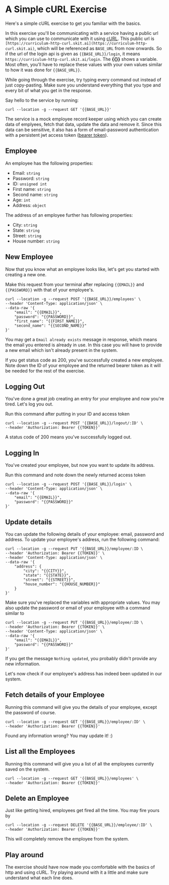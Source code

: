 # A Simple cURL Exercise

Here's a simple cURL exercise to get you familiar with the basics.

In this exercise you'll be communicating with a service having a public url
which you can use to communicate with it using [cURL](https://curl.se/docs/manpage.html).
This public url is `[https://curriculum-http-curl.skit.ai](https://curriculum-http-curl.skit.ai)`,
which will be referenced as `BASE_URL` from now onwards. So if the url of the 
login api is given as `{{BASE_URL}}/login`, it means `https://curriculum-http-curl.skit.ai/login`.
The __{{}}__ shows a variable. Most often, you'll have to replace these values 
with your own values similar to how it was done for `{{BASE_URL}}`.

While going through the exercise, try typing every command out instead of just
copy-pasting. Make sure you understand everything that you type and every bit
of what you get in the response.

Say hello to the service by running:

```
curl --location -g --request GET '{{BASE_URL}}'
```

The service is a mock employee record keeper using which you can create data of
emplyees, fetch that data, update the data and remove it. Since this data can
be sensitive, it also has a form of email-password authentication with a 
persistent jwt access token ([bearer token](https://stackoverflow.com/questions/25838183/what-is-the-oauth-2-0-bearer-token-exactly/25843058)).

## Employee

An employee has the following properties:
* Email: `string`
* Password: `string`
* ID: `unsigned int`
* First name: `string`
* Second name: `string`
* Age: `int`
* Address: `object`

The address of an employee further has following properties:
* City: `string`
* State: `string`
* Street: `string`
* House number: `string`

## New Employee

Now that you know what an employee looks like, let's get you started with creating a new one.

Make this request from your terminal after replacing `{{EMAIL}}` and `{{PASSWORD}}` with that of your employee's.

```
curl --location -g --request POST '{{BASE_URL}}/employees' \
--header 'Content-Type: application/json' \
--data-raw '{
    "email": "{{EMAIL}}",
    "password": "{{PASSWORD}}",
    "first_name": "{{FIRST_NAME}}",
    "second_name": "{{SECOND_NAME}}"
}'
```

You may get a `Email already exists` message in response, which means the 
email you entered is already in use. In this case you will have to provide a 
new email which isn't already present in the system.

If you get status code as 200, you've successfully created a new employee. Note down the 
ID of your employee and the returned bearer token as it will be needed for the 
rest of the exercise.

## Logging Out

You've done a great job creating an entry for your employee and now you're tired. Let's log you out.

Run this command after putting in your ID and access token

```
curl --location -g --request POST '{{BASE_URL}}/logout/:ID' \
--header 'Authorization: Bearer {{TOKEN}}'
```

A status code of 200 means you've successfully logged out.

## Logging In

You've created your employee, but now you want to update its address.

Run this command and note down the newly returned access token

```
curl --location -g --request POST '{{BASE_URL}}/login' \
--header 'Content-Type: application/json' \
--data-raw '{
    "email": "{{EMAIL}}",
    "password": "{{PASSWORD}}"
}'
```

## Update details

You can update the following details of your employee: email, password and address.
To update your employee's address, run the following command:

```
curl --location -g --request PUT '{{BASE_URL}}/employee/:ID \
--header 'Authorization: Bearer {{TOKEN}}' \
--header 'Content-Type: application/json' \
--data-raw '{
    "address": {
        "city": "{{CITY}}",
        "state": "{{STATE}}",
        "street": "{{STREET}}",
        "house_number": "{{HOUSE_NUMBER}}"
    }
}'
```

Make sure you've replaced the variables with appropriate values. You may also 
update the password or email of your employee with a command similar to

```
curl --location -g --request PUT '{{BASE_URL}}/employee/:ID \
--header 'Authorization: Bearer {{TOKEN}}' \
--header 'Content-Type: application/json' \
--data-raw '{
    "email": "{{EMAIL}}",
    "password": "{{PASSWORD}}"
}'
```

If you get the message `Nothing updated`, you probably didn't provide any new
information.

Let's now check if our employee's address has indeed been updated in our system.

## Fetch details of your Employee

Running this command will give you the details of your employee, except the password of course.

```
curl --location -g --request GET '{{BASE_URL}}/employee/:ID' \
--header 'Authorization: Bearer {{TOKEN}}'
```

Found any information wrong? You may update it! :)

## List all the Employees

Running this command will give you a list of all the employees currently saved on the system.

```
curl --location -g --request GET '{{BASE_URL}}/employees' \
--header 'Authorization: Bearer {{TOKEN}}'
```

## Delete an Employee

Just like getting hired, employees get fired all the time. You may fire yours by

```
curl --location -g --request DELETE '{{BASE_URL}}/employee/:ID' \
--header 'Authorization: Bearer {{TOKEN}}'
```

This will completely remove the employee from the system.

## Play around

The exercise should have now made you comfortable with the basics of http and 
using cURL. Try playing around with it a little and make sure understand what 
each line does.
